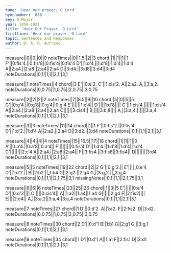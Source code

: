 ```yaml
---
tune: 'Hear our prayer, O Lord'
hymnnumber: '688'
key: D Major
year: 1858-1931
title: 'Hear Our Prayer, O Lord'
firstline: 'Hear our prayer, O Lord'
topic: Sentences and Responses
author: D. A. R. Aufranc
---
```

measure||0||0||0||0
noteTimes||0||1.5||2||3
chord||1||1||1||1
F'||0:fis'4.||0:fis'8||0:fis'4||0:fis'4
D'||1:d'4.||1:d'8||1:d'4||1:d'4
A||2:a4.||2:a8||2:a4||2:a4
D||3:d4.||3:d8||3:d4||3:d4
noteDurations||0,1||1,1||2,1||3,1

measure||1
noteTimes||4
chord||3
E'||0:e'2.
C'||1:cis'2.
A||2:a2.
A,||3:a,2.
noteDurations||0,0.75||1,0.75||2,0.75||3,0.75

measure||2||2||2||2
noteTimes||7||8.5||9||10
chord||5||0||5||5
G'||0:g'4.||0:g'8||0:g'4||0:g'4
E'||||||1:e'4||
D'||||1:d'8||||
C'||1:cis'4.||||||1:cis'4
A||2:a4.||2:a8||2:a4||2:a4
C||||||3:cis4||
B,||||3:b,8||||
A,||3:a,4.||||||3:a,4
noteDurations||0,1||1,1||2,1||3,1

measure||3||3
noteTimes||11||14
chord||1||1
F'||0:fis'2.||0:fis'4
D'||1:d'2.||1:d'4
A||2:a2.||2:a4
D||3:d2.||3:d4
noteDurations||0,1||1,1||2,1||3,1

measure||4||4||4||4
noteTimes||15||16.5||17||18
chord||1||1||1||0
A'||0:a'4.||0:a'8||0:a'4||
F'||||||||0:fis'4
D'||1:d'4.||1:d'8||1:d'4||1:d'4
C'||||||||2:c'4
A||2:a4.||2:a8||2:a4||
F||3:fis4.||3:fis8||3:fis4||
D||||||||3:d4
noteDurations||0,1||1,1||2,1||3,1

measure||5||5
noteTimes||19||22
chord||2||2
G'||0:g'2.||
E'||||_0:e'4
D'||1:d'2.||
B||2:b2.||_1:b4
G||2:g2.||2:g4
G,||3:g,2.||_3:g,4
noteDurations||0,1||1,1||2,1.75||3,1
missingNotes||0,1||1,1||2,1.75||3,1

measure||6||6||6
noteTimes||23||25||26
chord||1||3||5
E'||||||0:e'4
D'||0:d'2||||
C'||||0:cis'4||
A||1:a2||1:a4||1:a4
G||||||2:g4
F||2:fis2||||
E||||2:e4||
A,||3:a,2||3:a,4||3:a,4
noteDurations||0,1||1,1||2,1||3,1

measure||7
noteTimes||27
chord||1
D'||0:d'2.
A||1:a2.
F||2:fis2.
D||3:d2.
noteDurations||0,0.75||1,0.75||2,0.75||3,0.75

measure||8
noteTimes||30
chord||2
D'||0:d'1
B||1:b1
G||2:g1
G,||3:g,1
noteDurations||0,1||1,1||2,1||3,1

measure||9
noteTimes||34
chord||1
D'||0:d'1
A||1:a1
F||2:fis1
D||3:d1
noteDurations||0,1||1,1||2,1||3,1

